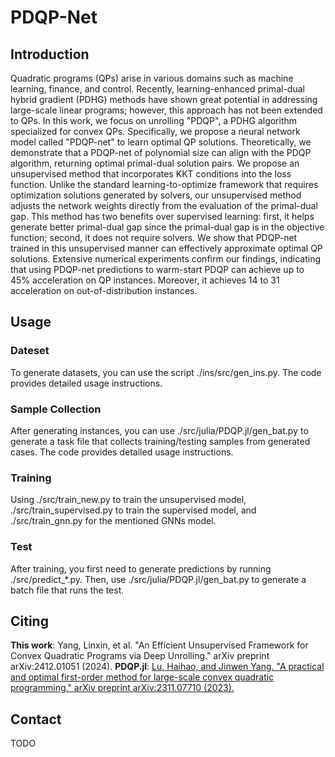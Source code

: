 # PDQP-Net

## Introduction

Quadratic programs (QPs) arise in various domains such as machine learning, finance, and control. 
Recently, learning-enhanced primal-dual hybrid gradient (PDHG) methods have shown great potential in addressing large-scale linear programs; however, this approach has not been extended to QPs.
In this work, we focus on unrolling "PDQP", a PDHG algorithm specialized for convex QPs. Specifically, we propose a neural network model called "PDQP-net" to learn optimal QP solutions. Theoretically, we demonstrate that a PDQP-net of polynomial size can align with the PDQP algorithm, returning optimal primal-dual solution pairs.
We propose an unsupervised method that incorporates KKT conditions into the loss function. Unlike the standard learning-to-optimize framework that requires optimization solutions generated by solvers, our unsupervised method adjusts the network weights directly from the evaluation of the primal-dual gap.
This method has two benefits over supervised learning: first, it helps generate better primal-dual gap since the primal-dual gap is in the objective function; second, it does not require solvers. 
We show that PDQP-net trained in this unsupervised manner can effectively approximate optimal QP solutions.
Extensive numerical experiments confirm our findings, indicating that using PDQP-net predictions to warm-start PDQP can achieve up to $45\%$ acceleration on QP instances. 
Moreover, it achieves $14%$ to $31%$ acceleration on out-of-distribution instances.

## Usage

### Dateset
To generate datasets, you can use the script ./ins/src/gen_ins.py. The code provides detailed usage instructions.

### Sample Collection
After generating instances, you can use ./src/julia/PDQP.jl/gen_bat.py to generate a task file that collects training/testing samples from generated cases. The code provides detailed usage instructions.

### Training
Using ./src/train_new.py to train the unsupervised model, ./src/train_supervised.py to train the supervised model, and ./src/train_gnn.py for the mentioned GNNs model.

### Test
After training, you first need to generate predictions by running ./src/predict_*.py.
Then, use ./src/julia/PDQP.jl/gen_bat.py to generate a batch file that runs the test.

## Citing
**This work**: Yang, Linxin, et al. "An Efficient Unsupervised Framework for Convex Quadratic Programs via Deep Unrolling." arXiv preprint arXiv:2412.01051 (2024).
**PDQP.jl**: [Lu, Haihao, and Jinwen Yang. "A practical and optimal first-order method for large-scale convex quadratic programming." arXiv preprint arXiv:2311.07710 (2023).](https://github.com/jinwen-yang/PDQP.jl)

## Contact
TODO
